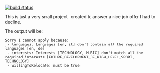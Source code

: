 [![build status](https://img.shields.io/travis/fcracker79/not_just_an_average_response/master.svg?style=flat-square)](https://travis-ci.org/fcracker79/not_just_an_average_response)

This is just a very small project I created to answer a nice job offer I had to decline.

The output will be:

```
Sorry I cannot apply because:
 - languages: Languages [en, it] don't contain all the required languages [en, de]
 - interests: Interests [TECHNOLOGY, MUSIC] don't match all the required interests [FUTURE_DEVELOPMENT_OF_HIGH_LEVEL_SPORT, TECHNOLOGY]
 - willingToRelocate: must be true
```
